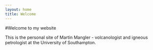 ```yaml
---
layout: home
title: Welcome
---
```


#Welcome to my website

This is the personal site of Martin Mangler - volcanologist and igneous petrologist at the University of Southampton.
